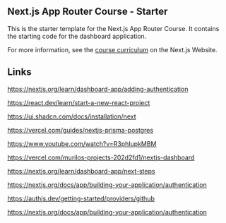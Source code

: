 ## Next.js App Router Course - Starter

This is the starter template for the Next.js App Router Course. It contains the starting code for the dashboard application.

For more information, see the [course curriculum](https://nextjs.org/learn) on the Next.js Website.


## Links

https://nextjs.org/learn/dashboard-app/adding-authentication


https://react.dev/learn/start-a-new-react-project

https://ui.shadcn.com/docs/installation/next

https://vercel.com/guides/nextjs-prisma-postgres

https://www.youtube.com/watch?v=R3phIupkMBM

https://vercel.com/murilos-projects-202d2fd1/nextjs-dashboard

https://nextjs.org/learn/dashboard-app/next-steps


https://nextjs.org/docs/app/building-your-application/authentication

https://authjs.dev/getting-started/providers/github

https://nextjs.org/docs/app/building-your-application/authentication
